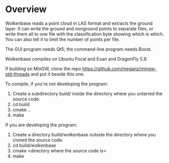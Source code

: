 # Overview
Wolkenbase reads a point cloud in LAS format and extracts the ground layer. It can write the ground and nonground points to separate files, or write them all to one file with the classification byte showing which is which. You can also tell it to limit the number of points per file.

The GUI program needs Qt5; the command-line program needs Boost.

Wolkenbase compiles on Ubuntu Focal and Eoan and DragonFly 5.9.

If building on MinGW, clone the repo https://github.com/meganz/mingw-std-threads and put it beside this one.

To compile, if you're not developing the program:

1. Create a subdirectory build/ inside the directory where you untarred the source code.
2. cd build
3. cmake ..
4. make

If you are developing the program:

1. Create a directory build/wolkenbase outside the directory where you cloned the source code.
2. cd build/wolkenbase
3. cmake \<directory where the source code is\>
4. make
